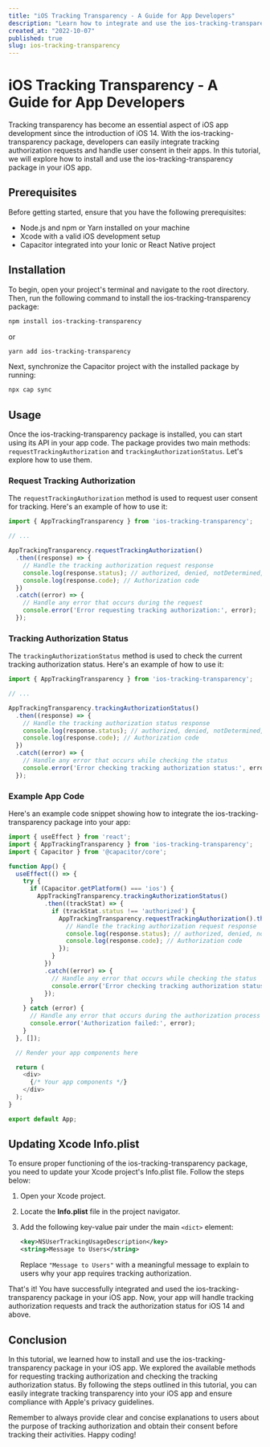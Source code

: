 ```yaml
---
title: "iOS Tracking Transparency - A Guide for App Developers"
description: "Learn how to integrate and use the ios-tracking-transparency package in your iOS app to handle tracking authorization requests."
created_at: "2022-10-07"
published: true
slug: ios-tracking-transparency
---
```


# iOS Tracking Transparency - A Guide for App Developers

Tracking transparency has become an essential aspect of iOS app development since the introduction of iOS 14. With the ios-tracking-transparency package, developers can easily integrate tracking authorization requests and handle user consent in their apps. In this tutorial, we will explore how to install and use the ios-tracking-transparency package in your iOS app.

## Prerequisites

Before getting started, ensure that you have the following prerequisites:

- Node.js and npm or Yarn installed on your machine
- Xcode with a valid iOS development setup
- Capacitor integrated into your Ionic or React Native project

## Installation

To begin, open your project's terminal and navigate to the root directory. Then, run the following command to install the ios-tracking-transparency package:

```bash
npm install ios-tracking-transparency
```

or

```bash
yarn add ios-tracking-transparency
```

Next, synchronize the Capacitor project with the installed package by running:

```bash
npx cap sync
```

## Usage

Once the ios-tracking-transparency package is installed, you can start using its API in your app code. The package provides two main methods: `requestTrackingAuthorization` and `trackingAuthorizationStatus`. Let's explore how to use them.

### Request Tracking Authorization

The `requestTrackingAuthorization` method is used to request user consent for tracking. Here's an example of how to use it:

```typescript
import { AppTrackingTransparency } from 'ios-tracking-transparency';

// ...

AppTrackingTransparency.requestTrackingAuthorization()
  .then((response) => {
    // Handle the tracking authorization request response
    console.log(response.status); // authorized, denied, notDetermined, restricted, or null
    console.log(response.code); // Authorization code
  })
  .catch((error) => {
    // Handle any error that occurs during the request
    console.error('Error requesting tracking authorization:', error);
  });
```

### Tracking Authorization Status

The `trackingAuthorizationStatus` method is used to check the current tracking authorization status. Here's an example of how to use it:

```typescript
import { AppTrackingTransparency } from 'ios-tracking-transparency';

// ...

AppTrackingTransparency.trackingAuthorizationStatus()
  .then((response) => {
    // Handle the tracking authorization status response
    console.log(response.status); // authorized, denied, notDetermined, restricted, or null
    console.log(response.code); // Authorization code
  })
  .catch((error) => {
    // Handle any error that occurs while checking the status
    console.error('Error checking tracking authorization status:', error);
  });
```

### Example App Code

Here's an example code snippet showing how to integrate the ios-tracking-transparency package into your app:

```typescript
import { useEffect } from 'react';
import { AppTrackingTransparency } from 'ios-tracking-transparency';
import { Capacitor } from '@capacitor/core';

function App() {
  useEffect(() => {
    try {
      if (Capacitor.getPlatform() === 'ios') {
        AppTrackingTransparency.trackingAuthorizationStatus()
          .then((trackStat) => {
            if (trackStat.status !== 'authorized') {
              AppTrackingTransparency.requestTrackingAuthorization().then((response) => {
                // Handle the tracking authorization request response
                console.log(response.status); // authorized, denied, notDetermined, restricted, or null
                console.log(response.code); // Authorization code
              });
            }
          })
          .catch((error) => {
            // Handle any error that occurs while checking the status
            console.error('Error checking tracking authorization status:', error);
          });
      }
    } catch (error) {
      // Handle any error that occurs during the authorization process
      console.error('Authorization failed:', error);
    }
  }, []);

  // Render your app components here

  return (
    <div>
      {/* Your app components */}
    </div>
  );
}

export default App;
```

## Updating Xcode Info.plist

To ensure proper functioning of the ios-tracking-transparency package, you need to update your Xcode project's Info.plist file. Follow the steps below:

1. Open your Xcode project.
2. Locate the **Info.plist** file in the project navigator.
3. Add the following key-value pair under the main `<dict>` element:

    ```xml
    <key>NSUserTrackingUsageDescription</key>
    <string>Message to Users</string>
    ```

    Replace `"Message to Users"` with a meaningful message to explain to users why your app requires tracking authorization.

That's it! You have successfully integrated and used the ios-tracking-transparency package in your iOS app. Now, your app will handle tracking authorization requests and track the authorization status for iOS 14 and above.

## Conclusion

In this tutorial, we learned how to install and use the ios-tracking-transparency package in your iOS app. We explored the available methods for requesting tracking authorization and checking the tracking authorization status. By following the steps outlined in this tutorial, you can easily integrate tracking transparency into your iOS app and ensure compliance with Apple's privacy guidelines.

Remember to always provide clear and concise explanations to users about the purpose of tracking authorization and obtain their consent before tracking their activities. Happy coding!
